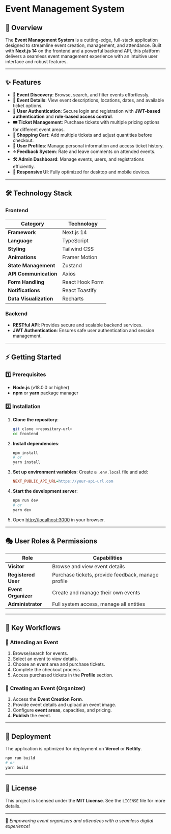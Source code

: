 # Event Management System

## 🚀 Overview

The **Event Management System** is a cutting-edge, full-stack application
designed to streamline event creation, management, and attendance. Built with
**Next.js 14** on the frontend and a powerful backend API, this platform
delivers a seamless event management experience with an intuitive user interface
and robust features.

---

## ✨ Features

- **🔎 Event Discovery**: Browse, search, and filter events effortlessly.
- **📍 Event Details**: View event descriptions, locations, dates, and available
  ticket options.
- **🔐 User Authentication**: Secure login and registration with **JWT-based
  authentication** and **role-based access control**.
- **🎟 Ticket Management**: Purchase tickets with multiple pricing options for
  different event areas.
- **🛒 Shopping Cart**: Add multiple tickets and adjust quantities before
  checkout.
- **👤 User Profiles**: Manage personal information and access ticket history.
- **⭐ Feedback System**: Rate and leave comments on attended events.
- **🛠 Admin Dashboard**: Manage events, users, and registrations efficiently.
- **📱 Responsive UI**: Fully optimized for desktop and mobile devices.

---

## 🛠 Technology Stack

### **Frontend**

| Category               | Technology      |
| ---------------------- | --------------- |
| **Framework**          | Next.js 14      |
| **Language**           | TypeScript      |
| **Styling**            | Tailwind CSS    |
| **Animations**         | Framer Motion   |
| **State Management**   | Zustand         |
| **API Communication**  | Axios           |
| **Form Handling**      | React Hook Form |
| **Notifications**      | React Toastify  |
| **Data Visualization** | Recharts        |

### **Backend**

- **RESTful API**: Provides secure and scalable backend services.
- **JWT Authentication**: Ensures safe user authentication and session
  management.

---

## ⚡ Getting Started

### 1️⃣ Prerequisites

- **Node.js** (v18.0.0 or higher)
- **npm** or **yarn** package manager

### 2️⃣ Installation

1. **Clone the repository**:

   ```bash
   git clone <repository-url>
   cd frontend
   ```

2. **Install dependencies**:

   ```bash
   npm install
   # or
   yarn install
   ```

3. **Set up environment variables**: Create a `.env.local` file and add:

   ```ini
   NEXT_PUBLIC_API_URL=https://your-api-url.com
   ```

4. **Start the development server**:

   ```bash
   npm run dev
   # or
   yarn dev
   ```

5. Open [http://localhost:3000](http://localhost:3000) in your browser.

---

## 🎭 User Roles & Permissions

| Role                | Capabilities                                       |
| ------------------- | -------------------------------------------------- |
| **Visitor**         | Browse and view event details                      |
| **Registered User** | Purchase tickets, provide feedback, manage profile |
| **Event Organizer** | Create and manage their own events                 |
| **Administrator**   | Full system access, manage all entities            |

---

## 🔄 Key Workflows

### 🎫 **Attending an Event**

1. Browse/search for events.
2. Select an event to view details.
3. Choose an event area and purchase tickets.
4. Complete the checkout process.
5. Access purchased tickets in the **Profile** section.

### 📅 **Creating an Event** (Organizer)

1. Access the **Event Creation Form**.
2. Provide event details and upload an event image.
3. Configure **event areas**, capacities, and pricing.
4. **Publish** the event.

---

## 🚀 Deployment

The application is optimized for deployment on **Vercel** or **Netlify**.

```bash
npm run build
# or
yarn build
```

---

## 📜 License

This project is licensed under the **MIT License**. See the `LICENSE` file for
more details.

---

🎉 _Empowering event organizers and attendees with a seamless digital
experience!_
